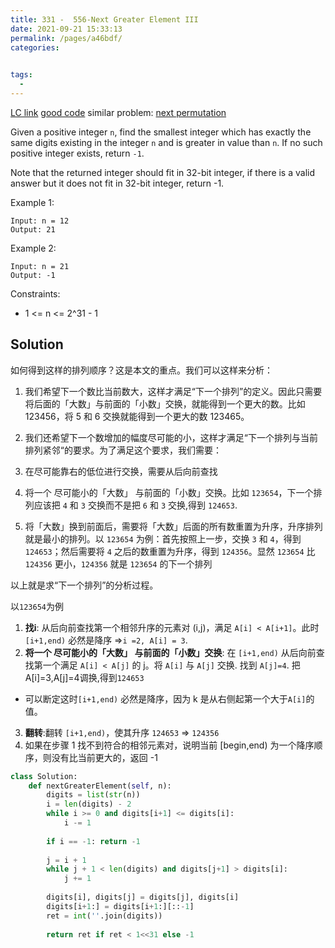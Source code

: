 ```yaml
---
title: 331 -  556-Next Greater Element III
date: 2021-09-21 15:33:13
permalink: /pages/a46bdf/
categories:
  

tags:
  - 
---
```

[LC link](https://leetcode.com/problems/next-greater-element-iii/)
[good code](https://leetcode.com/problems/next-greater-element-iii/discuss/983076/Python-O(m)-solution-explained)
similar problem: [next permutation](https://emmableu.github.io/blog/pages/5ca2bb/)

Given a positive integer `n`, find the smallest integer which has exactly the same digits existing in the integer `n` and is greater in value than `n`. If no such positive integer exists, return `-1`.

Note that the returned integer should fit in 32-bit integer, if there is a valid answer but it does not fit in 32-bit integer, return -1.

 
Example 1:
```
Input: n = 12
Output: 21
```
Example 2:
```
Input: n = 21
Output: -1
```

Constraints:

- 1 <= n <= 2^31 - 1
 
## Solution
如何得到这样的排列顺序？这是本文的重点。我们可以这样来分析：

1. 我们希望下一个数比当前数大，这样才满足“下一个排列”的定义。因此只需要将后面的「大数」与前面的「小数」交换，就能得到一个更大的数。比如 123456，将 5 和 6 交换就能得到一个更大的数 123465。

2. 我们还希望下一个数增加的幅度尽可能的小，这样才满足“下一个排列与当前排列紧邻“的要求。为了满足这个要求，我们需要：
  1. 在尽可能靠右的低位进行交换，需要从后向前查找
  2. 将一个 尽可能小的「大数」 与前面的「小数」交换。比如 `123654`，下一个排列应该把 `4` 和 `3` 交换而不是把 `6` 和 `3` 交换,得到 `124653`.
  3. 将「大数」换到前面后，需要将「大数」后面的所有数重置为升序，升序排列就是最小的排列。以 `123654` 为例：首先按照上一步，交换 `3` 和 `4`，得到 `124653`；然后需要将 `4` 之后的数重置为升序，得到 `124356`。显然 `123654` 比 `124356` 更小，`124356` 就是 `123654` 的下一个排列

以上就是求“下一个排列”的分析过程。


以`123654`为例
1. **找i**: 从后向前查找第一个相邻升序的元素对 (i,j)，满足 `A[i] < A[i+1]`。此时 `[i+1,end)` 必然是降序 =>`i =2, A[i] = 3`.
2. **将一个 尽可能小的「大数」 与前面的「小数」交换**: 在 `[i+1,end)` 从后向前查找第一个满足 `A[i] < A[j]` 的 j。将 `A[i]` 与 `A[j]` 交换. 找到 `A[j]=4`. 把A[i]=3,A[j]=4调换,得到`124653`
  - 可以断定这时`[i+1,end)` 必然是降序，因为 k 是从右侧起第一个大于`A[i]`的值。
3. **翻转**:翻转 `[i+1,end)`，使其升序 `124653` => `124356`
4. 如果在步骤 1 找不到符合的相邻元素对，说明当前 [begin,end) 为一个降序顺序，则没有比当前更大的，返回 -1

```python
class Solution:
    def nextGreaterElement(self, n):
        digits = list(str(n))
        i = len(digits) - 2
        while i >= 0 and digits[i+1] <= digits[i]:
            i -= 1
            
        if i == -1: return -1
        
        j = i + 1
        while j + 1 < len(digits) and digits[j+1] > digits[i]:
            j += 1
        
        digits[i], digits[j] = digits[j], digits[i]
        digits[i+1:] = digits[i+1:][::-1]
        ret = int(''.join(digits))
        
        return ret if ret < 1<<31 else -1
```

